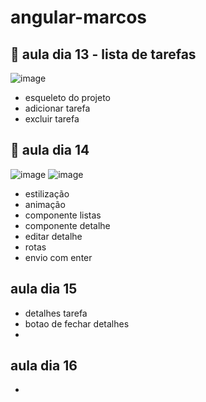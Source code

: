 # angular-marcos

 ## 🦴 aula dia 13 - lista de tarefas
 ![image](https://user-images.githubusercontent.com/26682838/207506519-855b9385-414a-46eb-bce9-4a3b1d3ac1e6.png)

- esqueleto do projeto
- adicionar tarefa
- excluir tarefa

## 🎨 aula dia 14
![image](https://user-images.githubusercontent.com/26682838/208017730-13bbd594-38da-43cb-8e2f-67345326acf1.png)
![image](https://user-images.githubusercontent.com/26682838/208017805-d0e5211a-b7aa-4af8-80f7-08d852056541.png)


- estilização
- animação
- componente listas
- componente detalhe
- editar detalhe
- rotas
- envio com enter

## aula dia 15 

- detalhes tarefa
- botao de fechar detalhes 
- 


## aula dia 16 


- 
